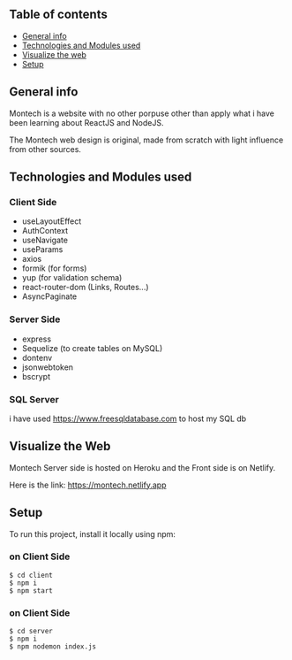 ## Table of contents
* [General info](#general-info)
* [Technologies and Modules used](#technologies-and-modules-used)
* [Visualize the web](#visualize-the-web)
* [Setup](#setup)


## General info
Montech is a website with no other porpuse other than apply what i have been learning about ReactJS and NodeJS. 

The Montech web design is original, made from scratch with light influence from other sources.
	
## Technologies and Modules used
### Client Side
- useLayoutEffect
- AuthContext
- useNavigate
- useParams
- axios
- formik (for forms)
- yup (for validation schema)
- react-router-dom (Links, Routes...)
- AsyncPaginate

### Server Side
- express
- Sequelize (to create tables on MySQL)
- dontenv
- jsonwebtoken
- bscrypt

### SQL Server
i have used https://www.freesqldatabase.com to host my SQL db
	
## Visualize the Web
Montech Server side is hosted on Heroku and the Front side is on Netlify.

Here is the link: https://montech.netlify.app
	
## Setup
To run this project, install it locally using npm:

### on Client Side
```
$ cd client
$ npm i
$ npm start
```

### on Client Side
```
$ cd server
$ npm i
$ npm nodemon index.js
```
